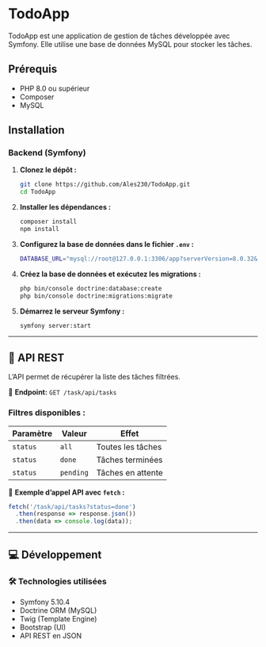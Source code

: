 # TodoApp

TodoApp est une application de gestion de tâches développée avec Symfony. Elle utilise une base de données MySQL pour stocker les tâches.

## Prérequis

- PHP 8.0 ou supérieur
- Composer
- MySQL

## Installation

### Backend (Symfony)

1. **Clonez le dépôt :**
   ```sh
   git clone https://github.com/Ales230/TodoApp.git
   cd TodoApp
   ```

2. **Installer les dépendances :**
   ```sh
   composer install
   npm install
   ```

3. **Configurez la base de données dans le fichier `.env` :**
   ```sh
   DATABASE_URL="mysql://root@127.0.0.1:3306/app?serverVersion=8.0.32&charset=utf8mb4"
   ```

4. **Créez la base de données et exécutez les migrations :**
   ```sh
   php bin/console doctrine:database:create
   php bin/console doctrine:migrations:migrate
   ```

5. **Démarrez le serveur Symfony :**
   ```sh
   symfony server:start
   ```

---

## 🔧 API REST
L’API permet de récupérer la liste des tâches filtrées.

📌 **Endpoint:** `GET /task/api/tasks`

### **Filtres disponibles :**
| Paramètre  | Valeur    | Effet                         |
|------------|----------|------------------------------|
| `status`   | `all`     | Toutes les tâches          |
| `status`   | `done`    | Tâches terminées           |
| `status`   | `pending` | Tâches en attente          |

📌 **Exemple d’appel API avec `fetch` :**
```js
fetch('/task/api/tasks?status=done')
  .then(response => response.json())
  .then(data => console.log(data));
```

---

## 💻 Développement
### **🛠 Technologies utilisées**
- Symfony 5.10.4
- Doctrine ORM (MySQL)
- Twig (Template Engine)
- Bootstrap (UI)
- API REST en JSON
